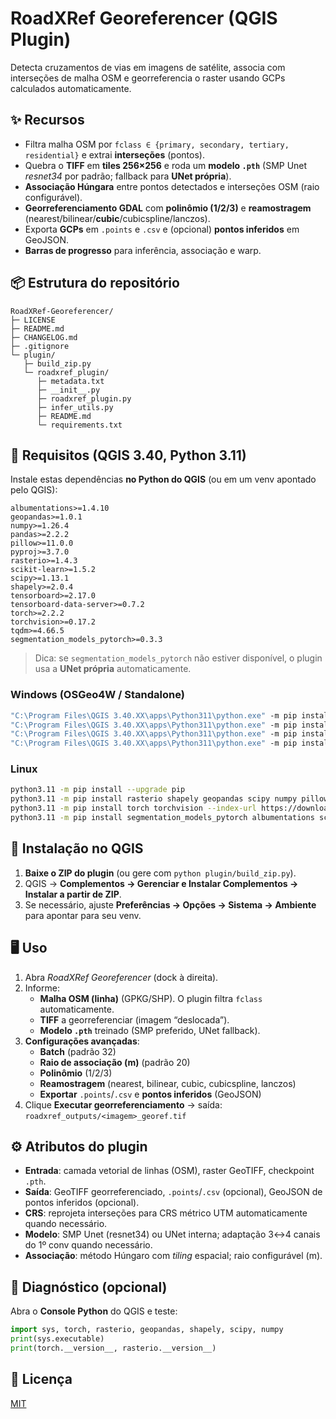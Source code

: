 
# RoadXRef Georeferencer (QGIS Plugin)

Detecta cruzamentos de vias em imagens de satélite, associa com interseções de malha OSM e georreferencia o raster usando GCPs calculados automaticamente.

## ✨ Recursos
- Filtra malha OSM por `fclass ∈ {primary, secondary, tertiary, residential}` e extrai **interseções** (pontos).
- Quebra o **TIFF** em **tiles 256×256** e roda um **modelo `.pth`** (SMP Unet *resnet34* por padrão; fallback para **UNet própria**).
- **Associação Húngara** entre pontos detectados e interseções OSM (raio configurável).
- **Georreferenciamento GDAL** com **polinômio (1/2/3)** e **reamostragem** (nearest/bilinear/**cubic**/cubicspline/lanczos).
- Exporta **GCPs** em `.points` e `.csv` e (opcional) **pontos inferidos** em GeoJSON.
- **Barras de progresso** para inferência, associação e warp.

## 📦 Estrutura do repositório
```
RoadXRef-Georeferencer/
├─ LICENSE
├─ README.md
├─ CHANGELOG.md
├─ .gitignore
└─ plugin/
   ├─ build_zip.py
   └─ roadxref_plugin/
      ├─ metadata.txt
      ├─ __init__.py
      ├─ roadxref_plugin.py
      ├─ infer_utils.py
      ├─ README.md
      └─ requirements.txt
```

## 🧰 Requisitos (QGIS 3.40, Python 3.11)
Instale estas dependências **no Python do QGIS** (ou em um venv apontado pelo QGIS):

```
albumentations>=1.4.10
geopandas>=1.0.1
numpy>=1.26.4
pandas>=2.2.2
pillow>=11.0.0
pyproj>=3.7.0
rasterio>=1.4.3
scikit-learn>=1.5.2
scipy>=1.13.1
shapely>=2.0.4
tensorboard>=2.17.0
tensorboard-data-server>=0.7.2
torch>=2.2.2
torchvision>=0.17.2
tqdm>=4.66.5
segmentation_models_pytorch>=0.3.3
```

> Dica: se `segmentation_models_pytorch` não estiver disponível, o plugin usa a **UNet própria** automaticamente.

### Windows (OSGeo4W / Standalone)
```bat
"C:\Program Files\QGIS 3.40.XX\apps\Python311\python.exe" -m pip install --upgrade pip setuptools wheel
"C:\Program Files\QGIS 3.40.XX\apps\Python311\python.exe" -m pip install rasterio shapely geopandas scipy numpy pillow
"C:\Program Files\QGIS 3.40.XX\apps\Python311\python.exe" -m pip install torch torchvision --extra-index-url https://download.pytorch.org/whl/cpu
"C:\Program Files\QGIS 3.40.XX\apps\Python311\python.exe" -m pip install segmentation_models_pytorch albumentations scikit-learn tensorboard tqdm pyproj
```

### Linux
```bash
python3.11 -m pip install --upgrade pip
python3.11 -m pip install rasterio shapely geopandas scipy numpy pillow pyproj
python3.11 -m pip install torch torchvision --index-url https://download.pytorch.org/whl/cpu
python3.11 -m pip install segmentation_models_pytorch albumentations scikit-learn tensorboard tqdm
```

## 🚀 Instalação no QGIS
1. **Baixe o ZIP do plugin** (ou gere com `python plugin/build_zip.py`).
2. QGIS → **Complementos → Gerenciar e Instalar Complementos → Instalar a partir de ZIP**.
3. Se necessário, ajuste **Preferências → Opções → Sistema → Ambiente** para apontar para seu venv.

## 🖥️ Uso
1. Abra *RoadXRef Georeferencer* (dock à direita).
2. Informe:
   - **Malha OSM (linha)** (GPKG/SHP). O plugin filtra `fclass` automaticamente.
   - **TIFF** a georreferenciar (imagem “deslocada”).
   - **Modelo `.pth`** treinado (SMP preferido, UNet fallback).
3. **Configurações avançadas**:
   - **Batch** (padrão 32)
   - **Raio de associação (m)** (padrão 20)
   - **Polinômio** (1/2/3)
   - **Reamostragem** (nearest, bilinear, cubic, cubicspline, lanczos)
   - **Exportar** `.points`/`.csv` e **pontos inferidos** (GeoJSON)
4. Clique **Executar georreferenciamento** → saída: `roadxref_outputs/<imagem>_georef.tif`

## ⚙️ Atributos do plugin
- **Entrada**: camada vetorial de linhas (OSM), raster GeoTIFF, checkpoint `.pth`.
- **Saída**: GeoTIFF georreferenciado, `.points`/`.csv` (opcional), GeoJSON de pontos inferidos (opcional).
- **CRS**: reprojeta interseções para CRS métrico UTM automaticamente quando necessário.
- **Modelo**: SMP Unet (resnet34) ou UNet interna; adaptação 3↔4 canais do 1º conv quando necessário.
- **Associação**: método Húngaro com *tiling* espacial; raio configurável (m).

## 🧪 Diagnóstico (opcional)
Abra o **Console Python** do QGIS e teste:
```python
import sys, torch, rasterio, geopandas, shapely, scipy, numpy
print(sys.executable)
print(torch.__version__, rasterio.__version__)
```

## 📄 Licença
[MIT](LICENSE)
